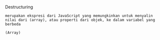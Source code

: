 Destructuring

    merupakan ekspresi dari JavaScript yang memungkinkan untuk menyalin nilai dari (array), atau properti dari objek, ke dalam variabel yang berbeda

    (Array)
